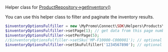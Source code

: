 Helper class for [ProductRepository->getInventory()][ProductRepository]

You can use this helper class to filter and paginate the inventory results.

```php
$inventoryOptionsFulfiller = new \MyPromo\Connect\SDK\Helpers\Products\InventoryOptionsFulfiller();
$inventoryOptionsFulfiller->setPage(1); // get data from this page number
$inventoryOptionsFulfiller->setPerPage(5);
//$inventoryOptionsFulfiller->setSku('MP-F10000-C000001'); // optional
$inventoryOptionsFulfiller->setSkuFulfiller('1234567890'); // optional
```

[ProductRepository]: ../../Repositories/Products/ProductRepository.md
